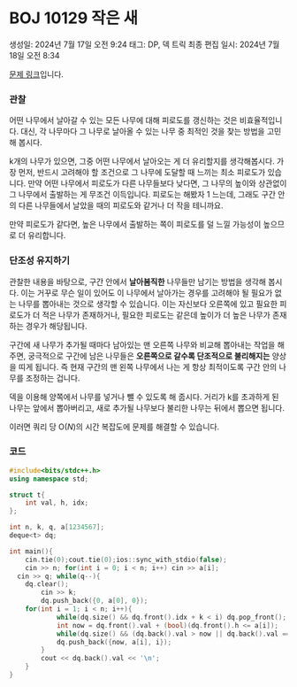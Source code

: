 # BOJ 10129 작은 새

생성일: 2024년 7월 17일 오전 9:24
태그: DP, 덱 트릭
최종 편집 일시: 2024년 7월 18일 오전 8:34

[문제 링크](http://boj.kr/10129)입니다.

### 관찰

어떤 나무에서 날아갈 수 있는 모든 나무에 대해 피로도를 갱신하는 것은 비효율적입니다. 대신, 각 나무마다 그 나무로 날아올 수 있는 나무 중 최적인 것을 찾는 방법을 고민해 봅시다.

k개의 나무가 있으면, 그중 어떤 나무에서 날아오는 게 더 유리할지를 생각해봅시다. 가장 먼저, 반드시 고려해야 할 조건으로 그 나무에 도달할 때 느끼는 최소 피로도가 있습니다. 만약 어떤 나무에서 피로도가 다른 나무들보다 낮다면, 그 나무의 높이와 상관없이 그 나무에서 출발하는 게 무조건 이득입니다. 피로도는 해봤자 1 느는데, 그래도 구간 안의 다른 나무들에서 날았을 때의 피로도와 같거나 더 작을 테니까요.

만약 피로도가 같다면, 높은 나무에서 출발하는 쪽이 피로도를 덜 느낄 가능성이 높으므로 더 유리합니다. 

### 단조성 유지하기

관찰한 내용을 바탕으로, 구간 안에서 **날아봄직한** 나무들만 남기는 방법을 생각해 봅시다. 이는 거꾸로 무슨 일이 있어도 이 나무에서 날아가는 경우를 고려해야 될 필요가 없는 나무를 뽑아내는 것으로 생각할 수 있습니다. 이는 자신보다 오른쪽에 있고 필요한 피로도가 더 적은 나무가 존재하거나, 필요한 피로도는 같은데 높이가 더 높은 나무가 존재하는 경우가 해당됩니다.

구간에 새 나무가 추가될 때마다 남아있는 맨 오른쪽 나무와 비교해 뽑아내는 작업을 해주면, 궁극적으로 구간에 남은 나무들은 **오른쪽으로 갈수록 단조적으로 불리해지는** 양상을 띠게 됩니다. 즉 현재 구간의 맨 왼쪽 나무에서 나는 게 항상 최적이도록 구간 안의 나무를 조정하는 겁니다.

덱을 이용해 양쪽에서 나무를 넣거나 뺄 수 있도록 해 줍시다. 거리가 k를 초과하게 된 나무는 앞에서 뽑아버리고, 새로 추가될 나무보다 불리한 나무는 뒤에서 뽑으면 됩니다.

이러면 쿼리 당 $\mathrm{O}(N)$의 시간 복잡도에 문제를 해결할 수 있습니다. 

### 코드

```cpp
#include<bits/stdc++.h>
using namespace std;

struct t{
	int val, h, idx;
};

int n, k, q, a[1234567];
deque<t> dq;

int main(){
	cin.tie(0);cout.tie(0);ios::sync_with_stdio(false);
	cin >> n; for(int i = 0; i < n; i++) cin >> a[i];
  cin >> q; while(q--){
    dq.clear();
		cin >> k;
		dq.push_back({0, a[0], 0});
    for(int i = 1; i < n; i++){
    		while(dq.size() && dq.front().idx + k < i) dq.pop_front();
    		int now = dq.front().val + (bool)(dq.front().h <= a[i]);
    		while(dq.size() && (dq.back().val > now || dq.back().val == now && dq.back().h <= a[i])) dq.pop_back();
    		dq.push_back({now, a[i], i});
		}
		cout << dq.back().val << '\n';
	}
}
```